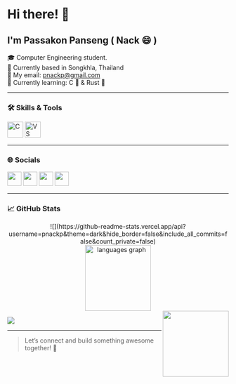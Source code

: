 # Hi there! 👋  
## I'm Passakon Panseng ( Nack 😄 )

🎓 Computer Engineering student.  
📍 Currently based in Songkhla, Thailand  
💌 My email: [pnackp@gmail.com](mailto:pnackp@gmail.com)  
🧠 Currently learning: C 🧷 & Rust 🦀

---

### 🛠️ Skills & Tools
<p align="left">
  <a href="https://docs.microsoft.com/en-us/cpp/?view=msvc-170" target="_blank"><img src="https://raw.githubusercontent.com/danielcranney/readme-generator/main/public/icons/skills/c-colored.svg" width="36" height="36" alt="C" /></a>
  <a href="https://code.visualstudio.com/" target="_blank"><img src="https://raw.githubusercontent.com/danielcranney/readme-generator/main/public/icons/skills/visualstudiocode.svg" width="36" height="36" alt="VS Code" /></a>
</p>

---

### 🌐 Socials
<p align="left">
  <a href="https://discord.com/users/nack_2006" target="_blank"><img src="https://raw.githubusercontent.com/danielcranney/readme-generator/main/public/icons/socials/discord.svg" width="32" height="32" /></a>
  <a href="https://www.facebook.com/phas.kr.pan.seng" target="_blank"><img src="https://raw.githubusercontent.com/danielcranney/readme-generator/main/public/icons/socials/facebook.svg" width="32" height="32" /></a>
  <a href="https://www.github.com/pnackp" target="_blank"><img src="https://raw.githubusercontent.com/danielcranney/readme-generator/main/public/icons/socials/github.svg" width="32" height="32" /></a>
  <a href="http://www.instagram.com/nc4k" target="_blank"><img src="https://raw.githubusercontent.com/danielcranney/readme-generator/main/public/icons/socials/instagram.svg" width="32" height="32" /></a>
</p>

---

### 📈 GitHub Stats

<div align="center">
  ![](https://github-readme-stats.vercel.app/api?username=pnackp&theme=dark&hide_border=false&include_all_commits=false&count_private=false)<br/>
  <img src="https://github-readme-stats.vercel.app/api/top-langs?username=pnackp&locale=en&hide_title=false&layout=compact&card_width=320&langs_count=5&theme=dark&hide_border=true" height="150" alt="languages graph"  />
</div>

<img align="right" height="150" src="https://th.bing.com/th/id/R.b85d26ca6dcaa01776331d2b171334ca?rik=jan0u1FfNrehGw&pid=ImgRaw&r=0"  />

[![](https://visitcount.itsvg.in/api?id=pnackp&icon=0&color=0)](https://visitcount.itsvg.in)

---

> 
> Let’s connect and build something awesome together! 🚀  
